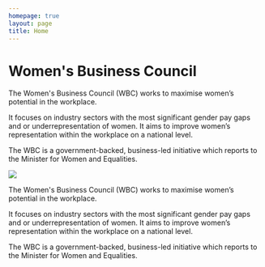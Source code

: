 ```yaml
---
homepage: true
layout: page
title: Home
---
```


<style>
main header {
    display: none;
}
</style>


<div class="hero">
    <div class="text">
        <h1>
            Women's Business Council
        </h1>
        <p>
            The Women's Business Council (WBC) works to maximise women’s potential in the workplace.
        </p>
        <p>
            It focuses on industry sectors with the most significant gender pay gaps and or underrepresentation of women.
            It aims to improve women’s representation within the workplace on a national level.
        </p>
        <p>
            The WBC is a government-backed, business-led initiative which reports to the Minister for Women and Equalities.
        </p>
    </div>
    <img src="/images/hero-4.jpg">
</div>

The Women's Business Council (WBC) works to maximise women’s potential in the workplace. 

It focuses on industry sectors with the most significant gender pay gaps and or underrepresentation of women. It aims to improve women’s representation within the workplace on a national level. 

The WBC is a government-backed, business-led initiative which reports to the Minister for Women and Equalities.

